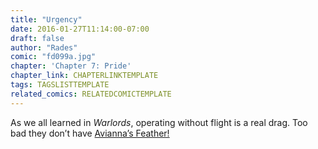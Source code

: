 ```yaml
---
title: "Urgency"
date: 2016-01-27T11:14:00-07:00
draft: false
author: "Rades"
comic: "fd099a.jpg"
chapter: 'Chapter 7: Pride'
chapter_link: CHAPTERLINKTEMPLATE
tags: TAGSLISTTEMPLATE
related_comics: RELATEDCOMICTEMPLATE
---
```


As we all learned in *Warlords*, operating without flight is a real drag. Too bad they don’t have [Avianna’s Feather!](http://www.wowhead.com/item=119093/avianas-feather)

